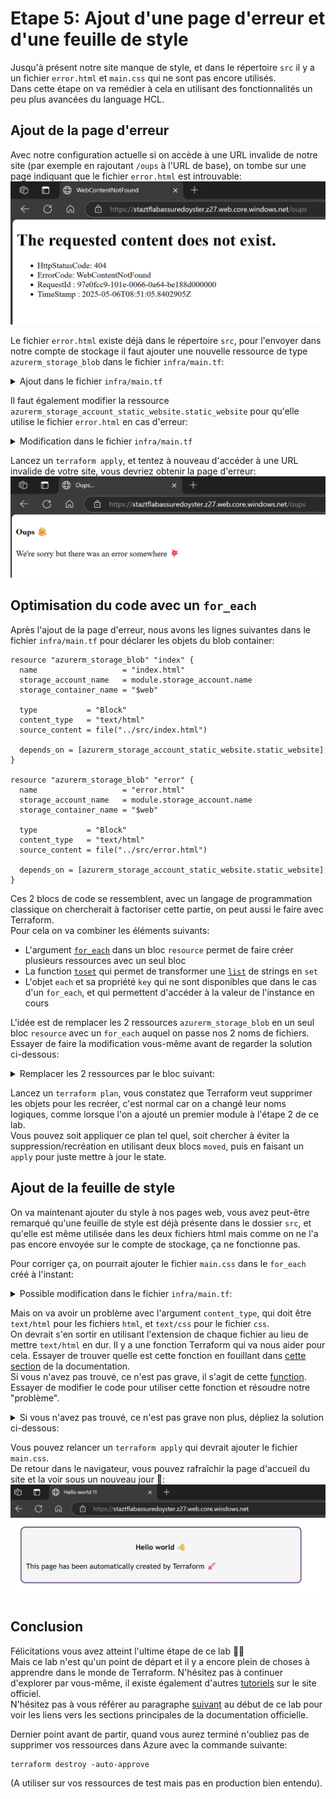 # Etape 5: Ajout d'une page d'erreur et d'une feuille de style

Jusqu'à présent notre site manque de style, et dans le répertoire `src` il y a un fichier `error.html` et `main.css` qui ne sont pas encore utilisés.  
Dans cette étape on va remédier à cela en utilisant des fonctionnalités un peu plus avancées du language HCL.

## Ajout de la page d'erreur
Avec notre configuration actuelle si on accède à une URL invalide de notre site (par exemple en rajoutant `/oups` à l'URL de base), on tombe sur une page indiquant que le fichier `error.html` est introuvable:
![error.html not found](/docs/assets/step05-notFound.png)

Le fichier `error.html` existe déjà dans le répertoire `src`, pour l'envoyer dans notre compte de stockage il faut ajouter une nouvelle ressource de type `azurerm_storage_blob` dans le fichier `infra/main.tf`:
<details>
<summary>Ajout dans le fichier <code>infra/main.tf</code></summary>

```hcl
resource "azurerm_storage_blob" "error" {
  name                   = "error.html"
  storage_account_name   = module.storage_account.name
  storage_container_name = "$web"

  type           = "Block"
  content_type   = "text/html"
  source_content = file("../src/error.html")

  depends_on = [azurerm_storage_account_static_website.static_website]
}
```
</details>

Il faut également modifier la ressource `azurerm_storage_account_static_website.static_website` pour qu'elle utilise le fichier `error.html` en cas d'erreur:
<details>
<summary>Modification dans le fichier <code>infra/main.tf</code></summary>

```hcl
resource "azurerm_storage_account_static_website" "static_website" {
  storage_account_id = module.storage_account.id
  index_document     = "index.html"
  error_404_document = "error.html"
}
```
</details>

Lancez un `terraform apply`, et tentez à nouveau d'accéder à une URL invalide de votre site, vous devriez obtenir la page d'erreur:
![Page d'erreur](/docs/assets/step05-errorPage.png)

## Optimisation du code avec un `for_each`
Après l'ajout de la page d'erreur, nous avons les lignes suivantes dans le fichier `infra/main.tf` pour déclarer les objets du blob container:
```hcl
resource "azurerm_storage_blob" "index" {
  name                   = "index.html"
  storage_account_name   = module.storage_account.name
  storage_container_name = "$web"

  type           = "Block"
  content_type   = "text/html"
  source_content = file("../src/index.html")

  depends_on = [azurerm_storage_account_static_website.static_website]
}

resource "azurerm_storage_blob" "error" {
  name                   = "error.html"
  storage_account_name   = module.storage_account.name
  storage_container_name = "$web"

  type           = "Block"
  content_type   = "text/html"
  source_content = file("../src/error.html")

  depends_on = [azurerm_storage_account_static_website.static_website]
}
```
Ces 2 blocs de code se ressemblent, avec un langage de programmation classique on chercherait à factoriser cette partie, on peut aussi le faire avec Terraform.  
Pour cela on va combiner les éléments suivants:
- L'argument [`for_each`](https://developer.hashicorp.com/terraform/language/meta-arguments/for_each) dans un bloc `resource` permet de faire créer plusieurs ressources avec un seul bloc
- La function [`toset`](https://developer.hashicorp.com/terraform/language/functions/toset) qui permet de transformer une [`list`](https://developer.hashicorp.com/terraform/language/expressions/types#lists-tuples) de strings en `set`
- L'objet `each` et sa propriété `key` qui ne sont disponibles que dans le cas d'un `for_each`, et qui permettent d'accéder à la valeur de l'instance en cours

L'idée est de remplacer les 2 ressources `azurerm_storage_blob` en un seul bloc `resource` avec un `for_each` auquel on passe nos 2 noms de fichiers.  
Essayer de faire la modification vous-même avant de regarder la solution ci-dessous:
<details>
<summary>Remplacer les 2 ressources par le bloc suivant:</summary>

```hcl
resource "azurerm_storage_blob" "files" {
  for_each = toset(["index.html", "error.html"])

  name                   = each.key
  storage_account_name   = module.storage_account.name
  storage_container_name = "$web"

  type           = "Block"
  content_type   = "text/html"
  source_content = file("../src/${each.key}")

  depends_on = [azurerm_storage_account_static_website.static_website]
}
```
</details>

Lancez un `terraform plan`, vous constatez que Terraform veut supprimer les objets pour les recréer, c'est normal car on a changé leur noms logiques, comme lorsque l'on a ajouté un premier module à l'étape 2 de ce lab.  
Vous pouvez soit appliquer ce plan tel quel, soit chercher à éviter la suppression/recréation en utilisant deux blocs `moved`, puis en faisant un `apply` pour juste mettre à jour le state.

## Ajout de la feuille de style
On va maintenant ajouter du style à nos pages web, vous avez peut-être remarqué qu'une feuille de style est déjà présente dans le dossier `src`, et qu'elle est même utilisée dans les deux fichiers html mais comme on ne l'a pas encore envoyée sur le compte de stockage, ça ne fonctionne pas.  

Pour corriger ça, on pourrait ajouter le fichier `main.css` dans le `for_each` créé à l'instant:
<details>
<summary>Possible modification dans le fichier <code>infra/main.tf</code>:</summary>

```hcl
resource "azurerm_storage_blob" "files" {
  for_each = toset(["index.html", "error.html", "main.css"])

  name                   = each.key
  storage_account_name   = module.storage_account.name
  storage_container_name = "$web"

  type           = "Block"
  content_type   = "text/html"
  source_content = file("../src/${each.key}")

  depends_on = [azurerm_storage_account_static_website.static_website]
}
```
</details>

Mais on va avoir un problème avec l'argument `content_type`, qui doit être `text/html` pour les fichiers `html`, et `text/css` pour le fichier `css`.  
On devrait s'en sortir en utilisant l'extension de chaque fichier au lieu de mettre `text/html` en dur. Il y a une fonction Terraform qui va nous aider pour cela. Essayer de trouver quelle est cette fonction en fouillant dans [cette section](https://developer.hashicorp.com/terraform/language/functions) de la documentation.  
Si vous n'avez pas trouvé, ce n'est pas grave, il s'agit de cette [function](https://developer.hashicorp.com/terraform/language/functions/split). Essayer de modifier le code pour utiliser cette fonction et résoudre notre "problème".  
<details>
<summary>Si vous n'avez pas trouvé, ce n'est pas grave non plus, dépliez la solution ci-dessous:</summary>

```hcl
resource "azurerm_storage_blob" "files" {
  for_each = toset(["index.html", "error.html", "main.css"])

  name                   = each.key
  storage_account_name   = module.storage_account.name
  storage_container_name = "$web"

  type           = "Block"
  content_type = "text/${split(".", each.key)[1]}"
  source_content = file("../src/${each.key}")

  depends_on = [azurerm_storage_account_static_website.static_website]
}
```
</details>

Vous pouvez relancer un `terraform apply` qui devrait ajouter le fichier  `main.css`.  
De retour dans le navigateur, vous pouvez rafraîchir la page d'accueil du site et la voir sous un nouveau jour 🤩:
![Site avec style](/docs/assets/step05-withStyle.png)

## Conclusion
Félicitations vous avez atteint l'ultime étape de ce lab 🚀🥳  
Mais ce lab n'est qu'un point de départ et il y a encore plein de choses à apprendre dans le monde de Terraform. N'hésitez pas à continuer d'explorer par vous-même, il existe également d'autres [tutoriels](https://developer.hashicorp.com/terraform/tutorials) sur le site officiel.  
N'hésitez pas à vous référer au paragraphe [suivant](/README.md#a-propos-de-la-documentation-de-terraform) au début de ce lab pour voir les liens vers les sections principales de la documentation officielle.  

Dernier point avant de partir, quand vous aurez terminé n'oubliez pas de supprimer vos ressources dans Azure avec la commande suivante:
```shell
terraform destroy -auto-approve
```
(A utiliser sur vos ressources de test mais pas en production bien entendu).
